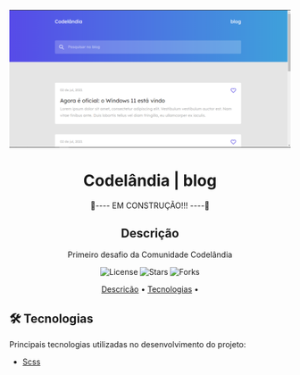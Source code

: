 <p align="center">
  <img alt="Codelândia | Blog" title="dt money" src="assets/print-projeto.png" width="600px">
</p>

<h1 align="center">Codelândia | blog</h1>

<p align="center">
  🚧---- EM CONSTRUÇÃO!!! ----🚧
</p>

<h2 align="center">Descrição</h2><a name="descricao"></a>

<p align="center">
  Primeiro desafio da Comunidade Codelândia 
</p>



<p align="center">
 <img src="https://img.shields.io/github/license/SilvioDiasJr/dt-money-reactjs?style=plastic" alt="License" >
<img src="https://img.shields.io/github/stars/SilvioDiasJr/dt-money-reactjs" alt="Stars"> 
<img src="https://img.shields.io/github/forks/SilvioDiasJr/dt-money-reactjs" alt="Forks">
</p>

<p align="center">
 <a href="#descricao">Descricão</a> •
 <a href="#tecnologias">Tecnologias</a> •
</p>

## 🛠️ Tecnologias<a name="tecnologias"></a>

Principais tecnologias utilizadas no desenvolvimento do projeto:

- [Scss](https://sass-lang.com/)

